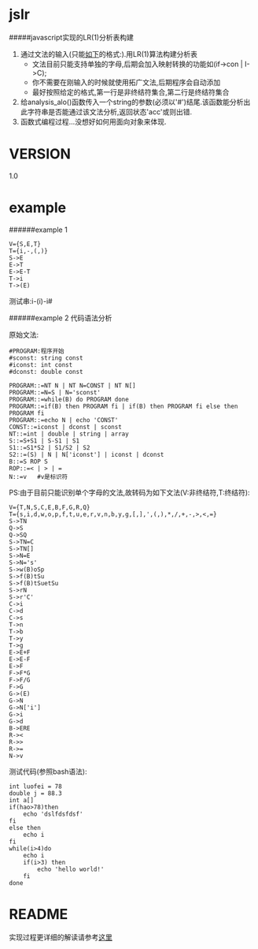 jslr
====

#####javascript实现的LR(1)分析表构建

1. 通过文法的输入(只能[如下](https://github.com/luofei2011/jslr1#example)的格式:).用LR(1)算法构建分析表
	* 文法目前只能支持单独的字母,后期会加入映射转换的功能如(if->con | I->C);
	* 你不需要在刚输入的时候就使用拓广文法,后期程序会自动添加
	* 最好按照给定的格式,第一行是非终结符集合,第二行是终结符集合
2. 给analysis_alo()函数传入一个string的参数(必须以'#')结尾.该函数能分析出
   此字符串是否能通过该文法分析,返回状态'acc'或则出错.
3. 函数式编程过程...没想好如何用面向对象来体现.

VERSION
====
1.0

example
====
######example 1 

	V={S,E,T}
	T={i,-,(,)}
	S->E
	E->T
	E->E-T
	T->i
	T->(E)

测试串:i-(i)-i#

######example 2 代码语法分析

原始文法:

	#PROGRAM:程序开始
	#sconst: string const
	#iconst: int const
	#dconst: double const
	
	PROGRAM::=NT N | NT N=CONST | NT N[]
	PROGRAM::=N=S | N='sconst'
	PROGRAM::=while(B) do PROGRAM done
	PROGRAM::=if(B) then PROGRAM fi | if(B) then PROGRAM fi else then PROGRAM fi
	PROGRAM::=echo N | echo 'CONST'
	CONST::=iconst | dconst | sconst
	NT::=int | double | string | array
	S::=S+S1 | S-S1 | S1
	S1::=S1*S2 | S1/S2 | S2
	S2::=(S) | N | N['iconst'] | iconst | dconst
	B::=S ROP S
	ROP::=< | > | =
	N::=v	#v是标识符

PS:由于目前只能识别单个字母的文法,故转码为如下文法(V:非终结符,T:终结符):

	V={T,N,S,C,E,B,F,G,R,Q}
	T={s,i,d,w,o,p,f,t,u,e,r,v,n,b,y,g,[,],',(,),*,/,+,-,>,<,=}
	S->TN
	Q->S
	Q->SQ
	S->TN=C
	S->TN[]
	S->N=E
	S->N='s'
	S->w(B)oSp
	S->f(B)tSu
	S->f(B)tSuetSu
	S->rN
	S->r'C'
	C->i
	C->d
	C->s
	T->n
	T->b
	T->y
	T->g
	E->E+F
	E->E-F
	E->F
	F->F*G
	F->F/G
	F->G
	G->(E)
	G->N
	G->N['i']
	G->i
	G->d
	B->ERE
	R-><
	R->>
	R->=
	N->v

测试代码(参照bash语法):

	int luofei = 78
	double j = 88.3
	int a[]
	if(hao>78)then
		echo 'dslfdsfdsf'
	fi
	else then
		echo i
	fi
	while(i>4)do
		echo i
		if(i>3) then
			echo 'hello world!'
		fi
	done

README
====

实现过程更详细的解读请参考[这里](http://www.cnblogs.com/Poised-flw/archive/2013/04/13/3019385.html)

